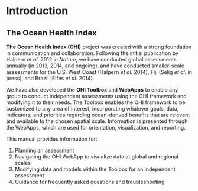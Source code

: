 # Introduction
  
## The Ocean Health Index

**The Ocean Health Index (OHI)** project was created with a strong foundation in communication and collaboration. Following the initial publication by Halpern *et al*. 2012 in *Nature*, we have conducted global assessments annually (in 2013, 2014, and ongoing), and have conducted smaller-scale assessments for the U.S. West Coast (Halpern *et al.* 2014), Fiji (Selig *et al.* in press), and Brazil (Elfes *et al.* 2014).

We have also developed the **OHI Toolbox** and **WebApps** to enable any group to conduct independent assessments using the OHI framework and modifying it to their needs. The Toolbox enables the OHI framework to be customized to any area of interest, incorporating whatever goals, data, indicators, and priorities regarding ocean-derived benefits that are relevant and available to the chosen spatial scale. Information is presented through the WebApps, which are used for orientation, visualization, and reporting.   

This manual provides information for: 

1. Planning an assessment
2. Navigating the OHI WebApp to visualize data at global and regional scales
3. Modifying data and models within the Toolbox for an independent assessment
4. Guidance for frequently asked questions and troubleshooting


